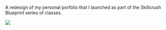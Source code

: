 A redesign of my personal porfolio that I launched as part of the Skillcrush Blueprint series of classes.

![](https://raw.githubusercontent.com/tenshiemi/portfolio-april-2014/master/website_april.png)
